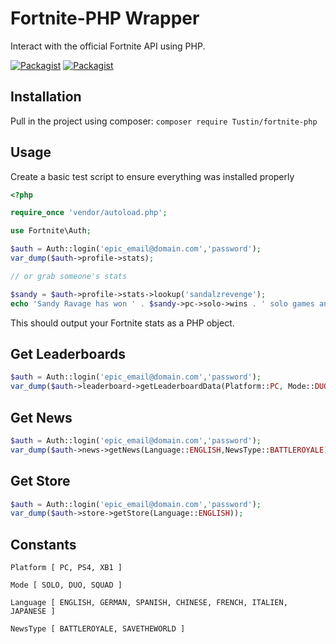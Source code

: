 # Fortnite-PHP Wrapper
Interact with the official Fortnite API using PHP.

[![Packagist](https://img.shields.io/packagist/l/doctrine/orm.svg)]()
[![Packagist](https://img.shields.io/packagist/v/Tustin/fortnite-php.svg)]()

## Installation
Pull in the project using composer:
`composer require Tustin/fortnite-php`

## Usage
Create a basic test script to ensure everything was installed properly
```php
<?php

require_once 'vendor/autoload.php';

use Fortnite\Auth;

$auth = Auth::login('epic_email@domain.com','password');
var_dump($auth->profile->stats);

// or grab someone's stats

$sandy = $auth->profile->stats->lookup('sandalzrevenge');
echo 'Sandy Ravage has won ' . $sandy->pc->solo->wins . ' solo games and ' . $sandy->pc->squad->wins . ' squad games!';
```

This should output your Fortnite stats as a PHP object.

## Get Leaderboards
```php
$auth = Auth::login('epic_email@domain.com','password');
var_dump($auth->leaderboard->getLeaderboardData(Platform::PC, Mode::DUO)); 

```

## Get News 
```php
$auth = Auth::login('epic_email@domain.com','password');
var_dump($auth->news->getNews(Language::ENGLISH,NewsType::BATTLEROYALE)); 
```



## Get Store
```php
$auth = Auth::login('epic_email@domain.com','password');
var_dump($auth->store->getStore(Language::ENGLISH)); 
```

## Constants
```
Platform [ PC, PS4, XB1 ]

Mode [ SOLO, DUO, SQUAD ]

Language [ ENGLISH, GERMAN, SPANISH, CHINESE, FRENCH, ITALIEN, JAPANESE ]

NewsType [ BATTLEROYALE, SAVETHEWORLD ]
```
